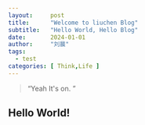 ```yaml
---
layout:     post 
title:      "Welcome to liuchen Blog"
subtitle:   "Hello World, Hello Blog"
date:       2024-01-01
author:     "刘晨"
tags:
  - test
categories: [ Think,Life ]
---
```


> “Yeah It's on. ”


## Hello World!
